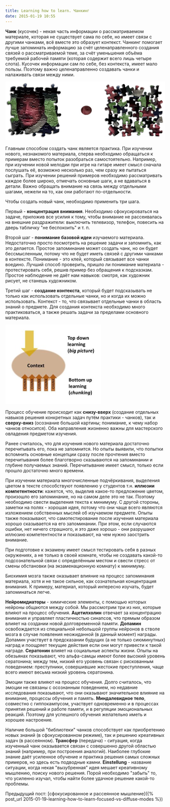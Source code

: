 ```yaml
---
title: Learning how to learn. Чанкинг
date: 2015-01-19 10:55
---
```


**Чанк**  (кусочек)  -  некая  часть информации  о  рассматриваемом  материале,
которая  не существует  сама по  себе, но  имеет связи  с другими  чанками, всё
вместе  это образует  контекст.  Чанкинг помогает  лучше запоминать  информацию
за  счёт целенаправленного  создания  связей о  рассматриваемой  теме, за  счёт
уменьшения объёма требуемой рабочей памяти  (которая содержит всего лишь четыре
слота).  Кусочек информации  сам по  себе,  без контекста,  имеет мало  пользы.
Поэтому важно целенаправленно создавать чанки и налаживать связи между ними.

![](/images/learning-how-to-learn/2-puzzle.jpg)

Главным  способом   создать  чанк  является  практика.   При  изучении  нового,
незнакомого материала,  сперва необходимо обращаться к  примерам вместо попыток
разобраться самостоятельно.  Например, при изучении  новой мелодии при  игре на
гитаре имеет смысл  сначала послушать её, возможно несколько раз,  чем сразу же
пытаться сыграть. При изучении решений примеров необходимо рассматривать каждое
более широко, отмечать  основные шаги, а не вдаваться в  детали. Важно обращать
внимание  на связь  между отдельными  шагами, нежели  на то,  как они  работают
по-отдельности.

Чтобы создать новый чанк, необходимо применить три шага.

Первый  -  **концентрация  внимания**. Необходимо  сфокусироваться  на  задаче,
приложив  все  усилия  к  тому,  чтобы  внимание  не  рассеивалась  на  внешние
раздражители:  выключить телевизор,  телефон,  повесить на  дверь табличку  "не
беспокоить" и т. п.

Второй  шаг -  **понимание  базовой идеи**  изучаемого материала.  Недостаточно
просто  посмотреть на  решение задачи  и запомнить,  как это  делается. Простое
запоминание может создать чанк, но он  будет бессмысленным, потому что не будет
иметь  связей с  другими чанками  в контексте.  Понимание -  это клей,  который
связывает  все чанки  воедино.  Лучший способ  проверить,  пришло ли  понимание
материала  - протестировать  себя,  решив пример  без  обращения к  подсказкам.
Простое наблюдение не даёт нам навыков: смотря, как художник рисует, не станешь
художником.

Третий шаг -  **создание контекста**, который будет подсказывать  не только как
использовать отдельные чанки, но и когда  их можно использовать. Контекст - то,
что  связывает  отдельные чанки  в  область  знаний  о предмете.  Для  создания
контекста необходимо много  практиковаться, а также решать  задачи за пределами
основного материала.

![](/images/learning-how-to-learn/2-bottomup-topdown.jpg)

Процесс  обучение происходит  как **снизу-вверх**  (создание отдельных  навыков
решения  конкретных  задач путём  практики  -  чанков), так  и  **сверху-вниз**
(осознание  большой картины;  понимание, к  чему набор  чанков относится).  Оба
направления жизненно важны для мастерского овладения предметом изучения.

Ранее считалось, что для изучения нового материала достаточно перечитывать его,
пока не запомнится. Но опыты  выявили, что попытки вспомнить основные концепции
сразу  после прочтения  вместо перечитывания  более благотворно  сказываются на
запоминании и глубине получаемых знаний. Перечитывание имеет смысл, только если
прошло достаточно много времени.

При изучении материала многочисленные  подчёркивания, выделения цветом в тексте
способствуют появлению  у студентов  т.н. **иллюзии  компетентности**: кажется,
что,  выделив какое-то  предложение цветом,  произошло его  запоминание, но  на
самом деле это не так. Поэтому необходимо свести выделения текста к минимуму. С
другой стороны,  заметки на  полях -  хорошая идея, потому  что они  чаще всего
являются  изложением  собственных мыслей  об  изучаемом  предмете. Опыты  также
показывают, что самотестирование после изучения материала хорошо сказывается на
его запоминании. При  этом, если случаются ошибки, нет ничего  страшного, и это
даже хорошо -  они разрушают иллюзию компетентности и показывают,  на чем нужно
заострить внимание.

При подготовке к  экзамену имеет смысл тестировать себя в  разных окружениях, а
не только в своей комнате, чтобы  не создавать какой-то подсознательной связи с
определённым местом  и свести  стресс от  смены обстановки  (на экзаменационную
комнату) к минимуму.

Биохимия мозга также оказывает влияние на процесс запоминания материала, хотя и
не такое сильное, как сознательная  концентрация внимания. К примеру, материал,
который интересно изучать, будет запоминаться легче.

**Нейромидиаторы** -  химические элементы,  с помощью которых  нейроны общаются
между собой.  Мы рассмотрим  три из  них, которые  влияют на  процесс обучения.
**Ацетилхолин**  отвечает за  концентрацию внимания  и управляет  пластичностью
синапсов, что  прямым образом влияет  на создании новой  долговременной памяти.
**Допамин**  освобождается из  специальной небольшой  группы нейронов  в стволе
мозга  в  случае  появления  неожиданной (в  данный  момент)  награды.  Допамин
участвует в  предсказании будущих (а  не только сиюминутных) наград  и поощряет
текущие действия если они могут  привести к такой награде. **Сератонин** влияет
на социальные  аспекты жизни.  Опыты на  обезьянах показывают,  что альфа-самцы
имеют более высокий уровень сератонина; между  тем, низкий его уровень связан с
рискованным  поведением: преступники,  совершившие жестокие  преступления, чаще
всего имеют весьма низкий уровень сератонина.

Эмоции также влияют на процесс обучения. Долго считалось, что эмоции не связаны
с осознанным поведением, но недавние исследования показывают, что они оказывают
значительное влияние  на внимание, процессы обучения  и память. **Миндалевидное
тело**,  совместно  с  гиппокампусом,  участвует  одновременно  и  в  процессах
принятия решений и работе памяти,  и в регуляции эмоциональных реакций. Поэтому
для успешного обучения желательно иметь и хорошее настроение.

Наличие большой "библиотеки" чанков  способствует как приобретению новых знаний
(в  сфокусированном режиме),  так и  решению креативных  задач (в  рассеянном).
**Трансфер** (передача) -  ситуация, когда изученный чанк  оказывается связан с
совершенно другой областью знаний (например, при построения аналогий). Наиболее
глубокие  знание  даёт усиленное  обучение  и  практика решения  самых  сложных
примеров, но здесь  есть подводные камни. **Einstellung**  - название ситуации,
когда  некая  "вызубренная" идея  мешает  креативному  мышлению, поиску  нового
решения. Порой необходимо  "забыть" то, что усиленно изучал,  чтобы найти более
удачное решение какой-то проблемы.

Предыдущий пост: [сфокусированное и рассеянное мышление]({% post_url 2015-01-19-learning-how-to-learn-focused-vs-diffuse-modes %})
